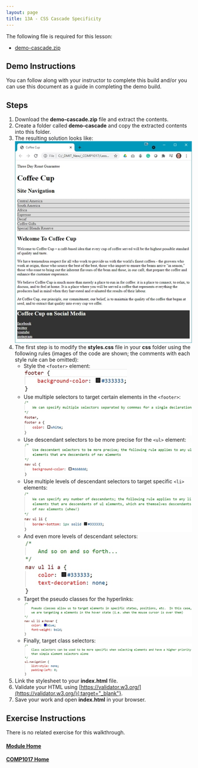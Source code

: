```yaml
---
layout: page
title: 13A - CSS Cascade Specificity
---
```

The following file is required for this lesson:

* [demo-cascade.zip](files/demo-cascade.zip)

## Demo Instructions
You can follow along with your instructor to complete this build and/or you can use this document as a guide in completing the demo build.

## Steps
1. Download the **demo-cascade.zip** file and extract the contents.
2. Create a folder called **demo-cascade** and copy the extracted contents into this folder.
3. The resulting solution looks like:<br>
![cascade-final.jpg](files/cascade-final.jpg)
4. The first step is to modify the **styles.css** file in your **css** folder using the following rules (images of the code are shown; the comments with each style rule can be omitted):
    *  Style the `<footer>` element:<br>
       ![css-styles-a](files/css-styles-a.jpg)
    *  Use multiple selectors to target certain elements in the `<footer>`:<br>
       ![css-styles-b](files/css-styles-b.jpg)
    *  Use descendant selectors to be more precise for the `<ul>` element:<br>
       ![css-styles-c](files/css-styles-c.jpg)
    *  Use multiple levels of descendant selectors to target specific `<li>` elements:<br>
       ![css-styles-d](files/css-styles-d.jpg)
    *  And even more levels of descendant selectors:<br>
       ![css-styles-e](files/css-styles-e.jpg)
    *  Target the pseudo classes for the hyperlinks:<br>
       ![css-styles-f](files/css-styles-f.jpg)
    *  Finally, target class selectors:<br>
       ![css-styles-g](files/css-styles-g.jpg)
5.	Link the stylesheet to your **index.html** file.
6.	Validate your HTML using [https://validator.w3.org/](https://validator.w3.org/){:target="_blank"}.
7.	Save your work and open **index.html** in your browser.

## Exercise Instructions
There is no related exercise for this walkthrough.

#### [Module Home](../)
#### [COMP1017 Home](../../)